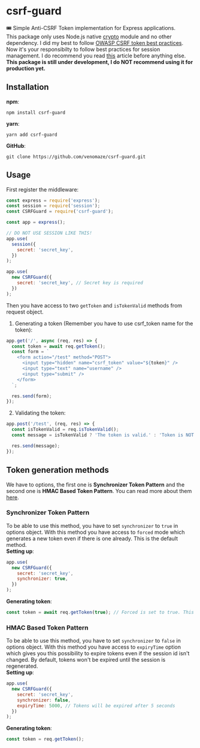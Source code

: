 # csrf-guard

🎟️ Simple Anti-CSRF Token implementation for Express applications.  
This package only uses Node.js native [crypto](https://nodejs.org/api/crypto.html) module and no other dependency.
I did my best to follow [OWASP CSRF token best practices](https://cheatsheetseries.owasp.org/cheatsheets/Cross-Site_Request_Forgery_Prevention_Cheat_Sheet.html).
Now it's your responsibilty to follow best practices for session management. I do recommend you read [this](https://blog.jscrambler.com/best-practices-for-secure-session-management-in-node/) article before anything else.  
**This package is still under development, I do NOT recommend using it for production yet.**

## Installation

**npm**:

```
npm install csrf-guard
```

**yarn**:

```
yarn add csrf-guard
```

**GitHub**:

```
git clone https://github.com/venomaze/csrf-guard.git
```

## Usage

First register the middleware:

```js
const express = require('express');
const session = require('session');
const CSRFGuard = require('csrf-guard');

const app = express();

// DO NOT USE SESSION LIKE THIS!
app.use(
  session({
    secret: 'secret_key',
  })
);

app.use(
  new CSRFGuard({
    secret: 'secret_key', // Secret key is required
  })
);
```

Then you have access to two `getToken` and `isTokenValid` methods from request object.

1. Generating a token (Remember you have to use csrf_token name for the token):

```js
app.get('/', async (req, res) => {
  const token = await req.getToken();
  const form = `
    <form action="/test" method="POST">
      <input type="hidden" name="csrf_token" value="${token}" />
      <input type="text" name="username" />
      <input type="submit" />
    </form>
  `;

  res.send(form);
});
```

2. Validating the token:

```js
app.post('/test', (req, res) => {
  const isTokenValid = req.isTokenValid();
  const message = isTokenValid ? 'The token is valid.' : 'Token is NOT valid.';

  res.send(message);
});
```

## Token generation methods

We have to options, the first one is **Synchronizer Token Pattern** and the second one is **HMAC Based Token Pattern**. You can read more about them [here](https://cheatsheetseries.owasp.org/cheatsheets/Cross-Site_Request_Forgery_Prevention_Cheat_Sheet.html).

### Synchronizer Token Pattern

To be able to use this method, you have to set `synchronizer` to `true` in options object. With this method you have access to `forced` mode which generates a new token even if there is one already. This is the default method.  
**Setting up**:

```js
app.use(
  new CSRFGuard({
    secret: 'secret_key',
    synchronizer: true,
  })
);
```

**Generating token**:

```js
const token = await req.getToken(true); // Forced is set to true. This way you'll get a new token per request. (Default to false)
```

### HMAC Based Token Pattern

To be able to use this method, you have to set `synchronizer` to `false` in options object. With this method you have access to `expiryTime` option which gives you this possibility to expire tokens even if the session id isn't changed. By default, tokens won't be expired until the session is regenerated.  
**Setting up**:

```js
app.use(
  new CSRFGuard({
    secret: 'secret_key',
    synchronizer: false,
    expiryTime: 5000, // Tokens will be expired after 5 seconds
  })
);
```

**Generating token**:

```js
const token = req.getToken();
```
